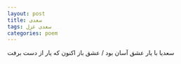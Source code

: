 ```yaml
---
layout: post
title: سعدی
tags: سعدی غزل
categories: poem
---
```


سعدیا با یار عشق آسان بود / عشق باز اکنون که یار از دست برفت
